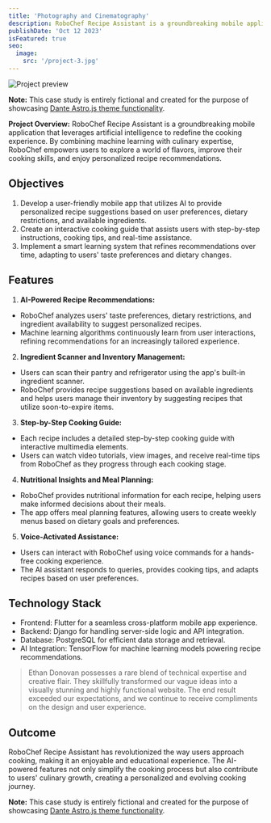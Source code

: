 ```yaml
---
title: 'Photography and Cinematography'
description: RoboChef Recipe Assistant is a groundbreaking mobile application that leverages artificial intelligence to redefine the cooking experience.
publishDate: 'Oct 12 2023'
isFeatured: true
seo:
  image:
    src: '/project-3.jpg'
---
```


![Project preview](/project-3.jpg)

**Note:** This case study is entirely fictional and created for the purpose of showcasing [Dante Astro.js theme functionality](https://justgoodui.com/astro-themes/dante/).

**Project Overview:**
RoboChef Recipe Assistant is a groundbreaking mobile application that leverages artificial intelligence to redefine the cooking experience. By combining machine learning with culinary expertise, RoboChef empowers users to explore a world of flavors, improve their cooking skills, and enjoy personalized recipe recommendations.

## Objectives

1. Develop a user-friendly mobile app that utilizes AI to provide personalized recipe suggestions based on user preferences, dietary restrictions, and available ingredients.
2. Create an interactive cooking guide that assists users with step-by-step instructions, cooking tips, and real-time assistance.
3. Implement a smart learning system that refines recommendations over time, adapting to users' taste preferences and dietary changes.

## Features

1. **AI-Powered Recipe Recommendations:**

- RoboChef analyzes users' taste preferences, dietary restrictions, and ingredient availability to suggest personalized recipes.
- Machine learning algorithms continuously learn from user interactions, refining recommendations for an increasingly tailored experience.

2. **Ingredient Scanner and Inventory Management:**

- Users can scan their pantry and refrigerator using the app's built-in ingredient scanner.
- RoboChef provides recipe suggestions based on available ingredients and helps users manage their inventory by suggesting recipes that utilize soon-to-expire items.

3. **Step-by-Step Cooking Guide:**

- Each recipe includes a detailed step-by-step cooking guide with interactive multimedia elements.
- Users can watch video tutorials, view images, and receive real-time tips from RoboChef as they progress through each cooking stage.

4. **Nutritional Insights and Meal Planning:**

- RoboChef provides nutritional information for each recipe, helping users make informed decisions about their meals.
- The app offers meal planning features, allowing users to create weekly menus based on dietary goals and preferences.

5. **Voice-Activated Assistance:**

- Users can interact with RoboChef using voice commands for a hands-free cooking experience.
- The AI assistant responds to queries, provides cooking tips, and adapts recipes based on user preferences.

## Technology Stack

- Frontend: Flutter for a seamless cross-platform mobile app experience.
- Backend: Django for handling server-side logic and API integration.
- Database: PostgreSQL for efficient data storage and retrieval.
- AI Integration: TensorFlow for machine learning models powering recipe recommendations.

> Ethan Donovan possesses a rare blend of technical expertise and creative flair. They skillfully transformed our vague ideas into a visually stunning and highly functional website. The end result exceeded our expectations, and we continue to receive compliments on the design and user experience.

## Outcome

RoboChef Recipe Assistant has revolutionized the way users approach cooking, making it an enjoyable and educational experience. The AI-powered features not only simplify the cooking process but also contribute to users' culinary growth, creating a personalized and evolving cooking journey.

**Note:** This case study is entirely fictional and created for the purpose of showcasing [Dante Astro.js theme functionality](https://justgoodui.com/astro-themes/dante/).
